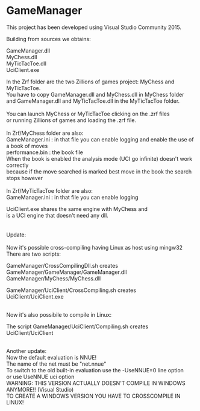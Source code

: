 # GameManager

This project has been developed using Visual Studio Community 2015.

Building from sources we obtains:

GameManager.dll <br />
MyChess.dll <br />
MyTicTacToe.dll <br />
UciClient.exe <br />

In the Zrf folder are the two Zillions of games project: MyChess and MyTicTacToe. <br />
You have to copy GameManager.dll and MyChess.dll in MyChess folder <br />
and GameManager.dll and MyTicTacToe.dll in the MyTicTacToe folder. <br />
<br />
You can launch MyChess or MyTicTacToe clicking on the .zrf files <br />
or running Zillions of games and loading the .zrf file. <br />
<br />
In Zrf/MyChess folder are also: <br />
GameManager.ini  :  in that file you can enable logging and enable the use of a book of moves <br />
performance.bin  :  the book file <br />
When the book is enabled the analysis mode (UCI go infinite) doesn't work correctly <br />
because if the move searched is marked best move in the book the search stops however <br />
<br />
In Zrf/MyTicTacToe folder are also: <br />
GameManager.ini  :  in that file you can enable logging

UciClient.exe shares the same engine with MyChess and <br />
is a UCI engine that doesn't need any dll. <br />
<br />
<br />
Update: <br />
<br />
Now it's possible cross-compiling having Linux as host using mingw32 <br />
There are two scripts: <br />

GameManager/CrossCompilingDll.sh creates <br />
GameManager/GameManager/GameManager.dll <br />
GameManager/MyChess/MyChess.dll <br />

GameManager/UciClient/CrossCompiling.sh creates <br />
UciClient/UciClient.exe <br />

<br />
Now it's also possibile to compile in Linux:
<br />

The script GameManager/UciClient/Compiling.sh creates <br />
UciClient/UciClient <br />


<br />
Another update: <br />
Now the default evaluation is NNUE! <br />
The name of the net must be "net.nnue" <br />
To switch to the old built-in evaluation use the -UseNNUE=0 line option  <br />
or use UseNNUE uci option <br />
WARNING:  THIS VERSION ACTUALLY DOESN'T COMPILE IN WINDOWS ANYMORE!! (Visual Studio)   <br />
          TO CREATE A WINDOWS VERSION YOU HAVE TO CROSSCOMPILE IN LINUX!   <br />
<br />


